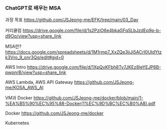 ### ChatGPT로 배우는 MSA


  과정 목표
  https://github.com/JSJeong-me/EFK/tree/main/03_Day

  커리큘럼
  https://drive.google.com/file/d/1s2PziO6e4bkaGFqSLbJzdEp9p-b-d9Oo/view?usp=share_link

  MSA란?
  https://docs.google.com/spreadsheets/d/1M1rmp7_XxZQe3jjJi5ACrl0UIdYtzk3Vro_9_onr3Qg/edit#gid=0

  AWS Intro
  https://drive.google.com/file/d/1XpQvKFbh8Tv7JKEz8IeYEJP6B-pwpnrB/view?usp=share_link

  AWS Lambda, AWS API Gateway
  https://github.com/JSJeong-me/KOSA_AWS_AI

  VM과 Docker
  https://github.com/JSJeong-me/docker/blob/main/1-%EA%B5%90%EC%95%88-Docker(1%EC%9D%BC%EC%B0%A8).pdf

  Docker
  https://github.com/JSJeong-me/docker

  Kubernetes
